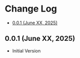 # Change Log

<!-- toc -->

- [0.0.1 (June XX, 2025)](#001-june-xx-2025)

<!-- tocstop -->

## 0.0.1 (June XX, 2025)

- Initial Version
